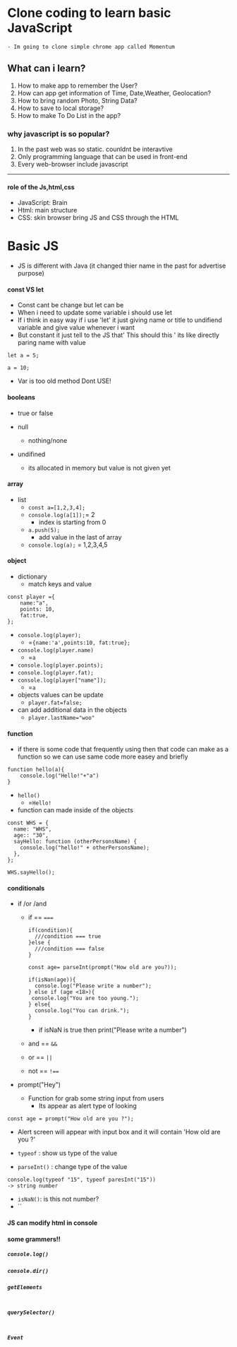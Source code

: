 # Clone coding to learn basic JavaScript

    - Im going to clone simple chrome app called Momentum

## What can i learn?

1. How to make app to remember the User?
2. How can app get information of Time, Date,Weather, Geolocation?
3. How to bring random Photo, String Data?
4. How to save to local storage?
5. How to make To Do List in the app?

### why javascript is so popular?

1. In the past web was so static. counldnt be interavtive
2. Only programming language that can be used in front-end
3. Every web-browser include javascript

---

#### role of the Js,html,css

- JavaScript: Brain
- Html: main structure
- CSS: skin
  browser bring JS and CSS through the HTML

# Basic JS

- JS is different with Java (it changed thier name in the past for advertise purpose)

#### const VS let

- Const cant be change but let can be
- When i need to update some variable i should use let
- If i think in easy way if i use 'let' it just giving name or title to undifiend variable and give value whenever i want
- But constant it just tell to the JS that' This should this ' its like directly paring name with value

```
let a = 5;

a = 10;
```

- Var is too old method Dont USE!

#### booleans

- true or false

- null

  - nothing/none

- undifined
  - its allocated in memory but value is not given yet

#### array

- list
  - `const a=[1,2,3,4];`
  - `console.log(a[1]);`= 2
    - index is starting from 0
  - `a.push(5);`
    - add value in the last of array
  - `console.log(a);` = 1,2,3,4,5

#### object

- dictionary
  - match keys and value

```
const player ={
    name:"a",
    points: 10,
    fat:true,
};
```

- `console.log(player);`
  - =`{name:'a',points:10, fat:true};`
- `console.log(player.name)`
  - =`a`
- `console.log(player.points);`
- `console.log(player.fat);`
- `console.log(player["name"]);`
  - =`a`
- objects values can be update
  - `player.fat=false;`
- can add additional data in the objects
  - `player.lastName="woo"`

#### function

- if there is some code that frequently using then that code can make as a function so we can use same code more easey and briefly

```
function hello(a){
    console.log("Hello!"+"a")
}
```

- `hello()`
  - =`Hello!`
- function can made inside of the objects

```
const WHS = {
  name: "WHS",
  age:: "30",
  sayHello: function (otherPersonsName) {
    console.log("hello!" + otherPersonsName);
  },
};

WHS.sayHello();
```

#### conditionals

- if /or /and

  - if == `===`

    ```
    if(condition){
      ///condition === true
    }else {
      ///condition === false
    }
    ```

    ```
    const age= parseInt(prompt("How old are you?));

    if(isNan(age)){
      console.log("Please write a number");
    } else if (age <18>){
     console.log("You are too young.");
    } else{
      console.log("You can drink.");
    }
    ```

    - if isNaN is true then print("Please write a number")

  - and == `&&`

  - or == `||`

  - not == `!==`

- prompt("Hey")
  - Function for grab some string input from users
    - Its appear as alert type of looking

```
const age = prompt("How old are you ?");
```

- Alert screen will appear with input box and it will contain 'How old are you ?'

- `typeof` : show us type of the value

- `parseInt()` : change type of the value

```
console.log(typeof "15", typeof paresInt("15"))
-> string number
```

- `isNaN()`: is this not number?
- ``

#### JS can modify html in console

#### some grammers!!

##### `console.log()`

##### `console.dir()`

##### `getElements`

```

```

##### `querySelector()`

```

```

##### `Event`

```

```
